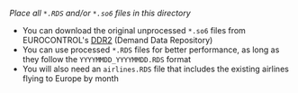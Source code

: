 *Place all `*.RDS` and/or `*.so6` files in this directory*

- You can download the original unprocessed `*.so6` files from EUROCONTROL's [DDR2](https://ext.eurocontrol.int/ddr/) (Demand Data Repository)
- You can use processed `*.RDS` files for better performance, as long as they follow the `YYYYMMDD_YYYYMMDD.RDS` format
- You will also need an `airlines.RDS` file that includes the existing airlines flying to Europe by month
